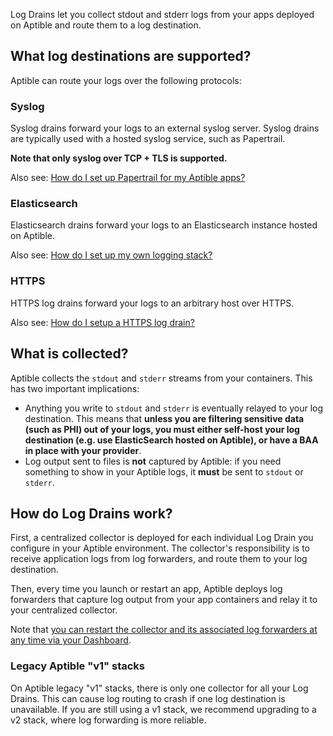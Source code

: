 Log Drains let you collect stdout and stderr logs from your apps deployed on Aptible and route
them to a log destination.

## What log destinations are supported? ##

Aptible can route your logs over the following protocols:

### Syslog ###

Syslog drains forward your logs to an external syslog server. Syslog drains
are typically used with a hosted syslog service, such as Papertrail.

**Note that only syslog over TCP + TLS is supported.**

Also see: [How do I set up Papertrail for my Aptible apps?][10]

### Elasticsearch ###

Elasticsearch drains forward your logs to an Elasticsearch instance hosted on
Aptible.

Also see: [How do I set up my own logging stack?][20]

### HTTPS ###

HTTPS log drains forward your logs to an arbitrary host over HTTPS.

Also see: [How do I setup a HTTPS log drain?][30]

## What is collected? ##

Aptible collects the `stdout` and `stderr` streams from your containers. This
has two important implications:

- Anything you write to `stdout` and `stderr` is eventually relayed to your log
  destination. This means that **unless you are filtering sensitive data (such as PHI) out of your logs,
  you must either self-host your log destination (e.g. use ElasticSearch hosted
  on Aptible), or have a BAA in place with your provider**.
- Log output sent to files is **not** captured by Aptible: if you need something
  to show in your Aptible logs, it **must** be sent to `stdout` or `stderr`.

## How do Log Drains work? ##

First, a centralized collector is deployed for each individual Log Drain you
configure in your Aptible environment. The collector's responsibility is to
receive application logs from log forwarders, and route them to your log
destination.

Then, every time you launch or restart an app, Aptible deploys log forwarders
that capture log output from your app containers and relay it to your
centralized collector.

Note that [you can restart the collector and its associated log forwarders at
any time via your Dashboard][40].


### Legacy Aptible "v1" stacks ###

On Aptible legacy "v1" stacks, there is only one collector for all your Log
Drains. This can cause log routing to crash if one log destination is
unavailable. If you are still using a v1 stack, we recommend upgrading to a v2
stack, where log forwarding is more reliable.


  [10]: /topics/paas/how-to-set-up-papertrail/
  [20]: /topics/paas/how-to-set-up-your-own-logging-stack/
  [30]: /topics/paas/how-do-i-setup-a-https-log-drain/
  [40]: /topics/troubleshooting/how-to-restart-your-log-drain/
